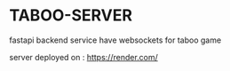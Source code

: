 # TABOO-SERVER

fastapi backend service have websockets for taboo game

server deployed on : https://render.com/
